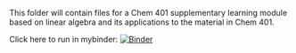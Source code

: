This folder will contain files for a Chem 401 supplementary learning module based on 
linear algebra and its applications to the material in Chem 401.

Click here to run in mybinder:
[![Binder](https://mybinder.org/badge_logo.svg)](https://mybinder.org/v2/gh/timkrog1/Chem_401/HEAD)
